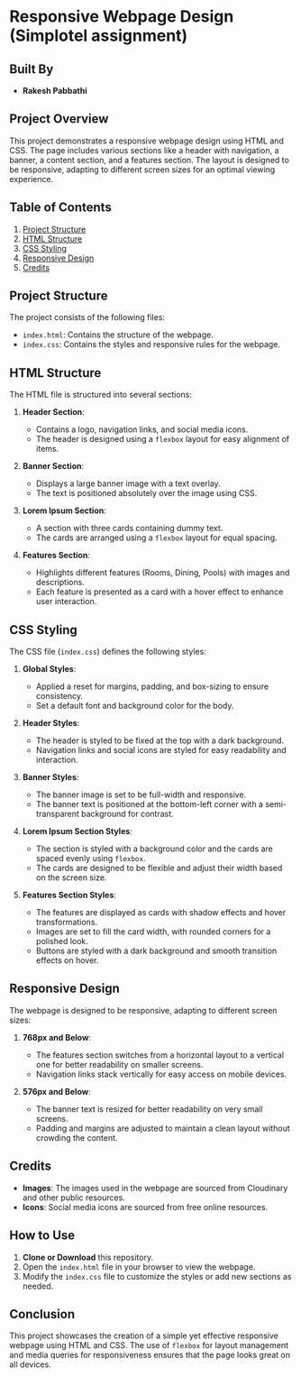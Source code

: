 # Responsive Webpage Design    (Simplotel assignment)
## Built By

- **Rakesh Pabbathi**

## Project Overview

This project demonstrates a responsive webpage design using HTML and CSS. The page includes various sections like a header with navigation, a banner, a content section, and a features section. The layout is designed to be responsive, adapting to different screen sizes for an optimal viewing experience.

## Table of Contents

1. [Project Structure](#project-structure)
2. [HTML Structure](#html-structure)
3. [CSS Styling](#css-styling)
4. [Responsive Design](#responsive-design)
5. [Credits](#credits)

## Project Structure

The project consists of the following files:

- `index.html`: Contains the structure of the webpage.
- `index.css`: Contains the styles and responsive rules for the webpage.

## HTML Structure

The HTML file is structured into several sections:

1. **Header Section**:
   - Contains a logo, navigation links, and social media icons.
   - The header is designed using a `flexbox` layout for easy alignment of items.

2. **Banner Section**:
   - Displays a large banner image with a text overlay.
   - The text is positioned absolutely over the image using CSS.

3. **Lorem Ipsum Section**:
   - A section with three cards containing dummy text.
   - The cards are arranged using a `flexbox` layout for equal spacing.

4. **Features Section**:
   - Highlights different features (Rooms, Dining, Pools) with images and descriptions.
   - Each feature is presented as a card with a hover effect to enhance user interaction.

## CSS Styling

The CSS file (`index.css`) defines the following styles:

1. **Global Styles**:
   - Applied a reset for margins, padding, and box-sizing to ensure consistency.
   - Set a default font and background color for the body.

2. **Header Styles**:
   - The header is styled to be fixed at the top with a dark background.
   - Navigation links and social icons are styled for easy readability and interaction.

3. **Banner Styles**:
   - The banner image is set to be full-width and responsive.
   - The banner text is positioned at the bottom-left corner with a semi-transparent background for contrast.

4. **Lorem Ipsum Section Styles**:
   - The section is styled with a background color and the cards are spaced evenly using `flexbox`.
   - The cards are designed to be flexible and adjust their width based on the screen size.

5. **Features Section Styles**:
   - The features are displayed as cards with shadow effects and hover transformations.
   - Images are set to fill the card width, with rounded corners for a polished look.
   - Buttons are styled with a dark background and smooth transition effects on hover.

## Responsive Design

The webpage is designed to be responsive, adapting to different screen sizes:

1. **768px and Below**:
   - The features section switches from a horizontal layout to a vertical one for better readability on smaller screens.
   - Navigation links stack vertically for easy access on mobile devices.

2. **576px and Below**:
   - The banner text is resized for better readability on very small screens.
   - Padding and margins are adjusted to maintain a clean layout without crowding the content.

## Credits

- **Images**: The images used in the webpage are sourced from Cloudinary and other public resources.
- **Icons**: Social media icons are sourced from free online resources.

## How to Use

1. **Clone or Download** this repository.
2. Open the `index.html` file in your browser to view the webpage.
3. Modify the `index.css` file to customize the styles or add new sections as needed.

## Conclusion

This project showcases the creation of a simple yet effective responsive webpage using HTML and CSS. The use of `flexbox` for layout management and media queries for responsiveness ensures that the page looks great on all devices.
